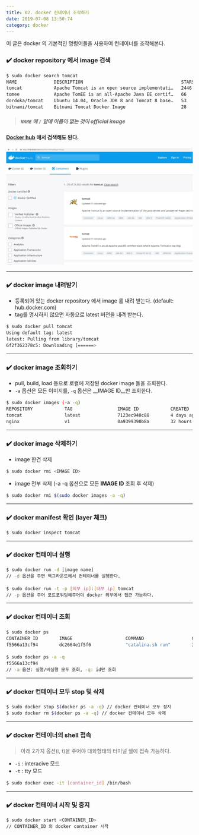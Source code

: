 ```yaml
---
title: 02. docker 컨테이너 조작하기
date: 2019-07-08 13:50:74
category: docker
---
```


이 글은 docker 의 기본적인 명령어들을 사용하여 컨테이너를 조작해본다.

### ✔️ docker repository 에서 image 검색

```sh
$ sudo docker search tomcat
NAME              DESCRIPTION                                     STARS               OFFICIAL            AUTOMATED
tomcat            Apache Tomcat is an open source implementati…   2446                [OK]                
tomee             Apache TomEE is an all-Apache Java EE certif…   66                  [OK]                
dordoka/tomcat    Ubuntu 14.04, Oracle JDK 8 and Tomcat 8 base…   53                                      [OK]
bitnami/tomcat    Bitnami Tomcat Docker Image                     28                                      [OK]
```
> ##### `NAME` 에 `/` 앞에 이름이 없는 것이 __official image__

#### [Docker hub](https://hub.docker.com) 에서 검색해도 된다. 

![docker_hub](./assets/docker_hub.png)

---

### ✔️ docker image 내려받기
  - 등록되어 있는 docker repository 에서 image 를 내려 받는다. (default: hub.docker.com)
  - tag를 명시하지 않으면 자동으로 latest 버전을 내려 받는다.

```sh
$ sudo docker pull tomcat
Using default tag: latest
latest: Pulling from library/tomcat
6f2f362378c5: Downloading [======>                                            ]  5.975MB/45.34MB
```

---

### ✔️ docker image 조회하기
  - pull, build, load 등으로 로컬에 저장된 docker image 들을 조회한다.
  - `-a` 옵션은 모든 이미지를, `-q` 옵션은 __IMAGE ID__만 조회한다.

```sh
$ sudo docker images (-a -q)
REPOSITORY            TAG                 IMAGE ID            CREATED             SIZE
tomcat                latest              7123ec940c88        4 days ago          510MB
nginx                 v1                  0a9399390b8a        32 hours ago        109MB
```

---

### ✔️ docker image 삭제하기

- image 한건 삭제

```sh
$ sudo docker rmi <IMAGE ID>
```
- image 전부 삭제 (-a -q 옵션으로 모든 __IMAGE ID__ 조회 후 삭제)

```sh
$ sudo docker rmi $(sudo docker images -a -q)
```

---

### ✔️ docker manifest 확인 (layer 체크)

```sh
$ sudo docker inspect tomcat
```

---

### ✔️ docker 컨테이너 실행

```sh
$ sudo docker run -d [image name]
// -d 옵션을 주면 백그라운드에서 컨테이너를 실행한다.

$ sudo docker run -t -p [외부_ip]:[내부_ip] tomcat
// -p 옵션을 주어 포트포워딩해주어야 docker 외부에서 접근 가능하다.
```
---

### ✔️ docker 컨테이너 조회 

```sh 
$ sudo docker ps
CONTAINER ID        IMAGE                    COMMAND                  CREATED             STATUS              PORTS                                              NAMES
f5566a13cf94        dc2664e1f5f6             "catalina.sh run"        32 hours ago        Up 32 hours         0.0.0.0:8080->8080/tcp                             tomcat

$ sudo docker ps -a -q
f5566a13cf94
// -a 옵션: 실행/비실행 모두 조회, -q: id만 조회
```

---

### ✔️ docker 컨테이너 모두 stop 및 삭제

```sh
$ sudo docker stop $(docker ps -a -q) // docker 컨테이너 모두 정지
$ sudo docker rm $(docker ps -a -q) // docker 컨테이너 모두 삭제
```

---

### ✔️ docker 컨테이너의 shell 접속
> 아래 2가지 옵션(i, t)을 주어야 대화형태의 터미널 쉘에 접속 가능하다.
- `-i` : interacive 모드
- `-t` : tty 모드

```sh 
$ sudo docker exec -it [container_id] /bin/bash
```

---

### ✔️ docker 컨테이너 시작 및 중지

```sh
$ sudo docker start <CONTAINER_ID>
// CONTAINER_ID 의 docker container 시작
```